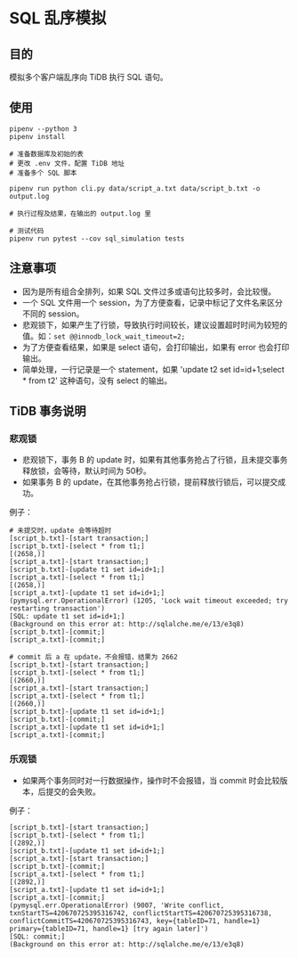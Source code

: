 # SQL 乱序模拟

## 目的

模拟多个客户端乱序向 TiDB 执行 SQL 语句。


## 使用

```
pipenv --python 3
pipenv install

# 准备数据库及初始的表
# 更改 .env 文件，配置 TiDB 地址
# 准备多个 SQL 脚本

pipenv run python cli.py data/script_a.txt data/script_b.txt -o output.log

# 执行过程及结果，在输出的 output.log 里

# 测试代码
pipenv run pytest --cov sql_simulation tests

```

## 注意事项

* 因为是所有组合全排列，如果 SQL 文件过多或语句比较多时，会比较慢。
* 一个 SQL 文件用一个 session，为了方便查看，记录中标记了文件名来区分不同的 session。
* 悲观锁下，如果产生了行锁，导致执行时间较长，建议设置超时时间为较短的值。如：`set @@innodb_lock_wait_timeout=2;`
* 为了方便查看结果，如果是 select 语句，会打印输出，如果有 error 也会打印输出。
* 简单处理，一行记录是一个 statement，如果 'update t2 set id=id+1;select * from t2' 这种语句，没有 select 的输出。

## TiDB 事务说明

### 悲观锁

* 悲观锁下，事务 B 的 update 时，如果有其他事务抢占了行锁，且未提交事务释放锁，会等待，默认时间为 50秒。
* 如果事务 B 的 update，在其他事务抢占行锁，提前释放行锁后，可以提交成功。

例子：

```
# 未提交时，update 会等待超时
[script_b.txt]-[start transaction;]
[script_b.txt]-[select * from t1;]
[(2658,)]
[script_a.txt]-[start transaction;]
[script_b.txt]-[update t1 set id=id+1;]
[script_a.txt]-[select * from t1;]
[(2658,)]
[script_a.txt]-[update t1 set id=id+1;]
(pymysql.err.OperationalError) (1205, 'Lock wait timeout exceeded; try restarting transaction')
[SQL: update t1 set id=id+1;]
(Background on this error at: http://sqlalche.me/e/13/e3q8)
[script_b.txt]-[commit;]
[script_a.txt]-[commit;]

```

```
# commit 后 a 在 update，不会报错，结果为 2662
[script_b.txt]-[start transaction;]
[script_b.txt]-[select * from t1;]
[(2660,)]
[script_a.txt]-[start transaction;]
[script_a.txt]-[select * from t1;]
[(2660,)]
[script_b.txt]-[update t1 set id=id+1;]
[script_b.txt]-[commit;]
[script_a.txt]-[update t1 set id=id+1;]
[script_a.txt]-[commit;]
```

### 乐观锁

* 如果两个事务同时对一行数据操作，操作时不会报错，当 commit 时会比较版本，后提交的会失败。

例子：

```
[script_b.txt]-[start transaction;]
[script_b.txt]-[select * from t1;]
[(2892,)]
[script_b.txt]-[update t1 set id=id+1;]
[script_a.txt]-[start transaction;]
[script_b.txt]-[commit;]
[script_a.txt]-[select * from t1;]
[(2892,)]
[script_a.txt]-[update t1 set id=id+1;]
[script_a.txt]-[commit;]
(pymysql.err.OperationalError) (9007, 'Write conflict, txnStartTS=420670725395316742, conflictStartTS=420670725395316738, conflictCommitTS=420670725395316743, key={tableID=71, handle=1} primary={tableID=71, handle=1} [try again later]')
[SQL: commit;]
(Background on this error at: http://sqlalche.me/e/13/e3q8)

```

